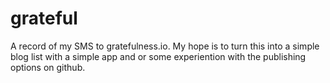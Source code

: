 # grateful
A record of my SMS to gratefulness.io. My hope is to turn this into a simple blog list with a simple app and or some experiention with the publishing options on github.

